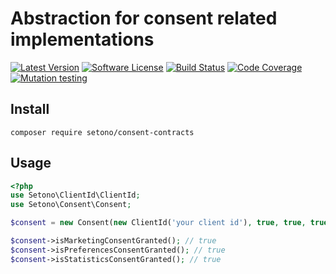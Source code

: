 # Abstraction for consent related implementations

[![Latest Version][ico-version]][link-packagist]
[![Software License][ico-license]](LICENSE)
[![Build Status][ico-github-actions]][link-github-actions]
[![Code Coverage][ico-code-coverage]][link-code-coverage]
[![Mutation testing][ico-infection]][link-infection]

## Install

```shell
composer require setono/consent-contracts
```

## Usage

```php
<?php
use Setono\ClientId\ClientId;
use Setono\Consent\Consent;

$consent = new Consent(new ClientId('your client id'), true, true, true);

$consent->isMarketingConsentGranted(); // true
$consent->isPreferencesConsentGranted(); // true
$consent->isStatisticsConsentGranted(); // true
```

[ico-version]: https://poser.pugx.org/setono/consent-contracts/v/stable
[ico-license]: https://poser.pugx.org/setono/consent-contracts/license
[ico-github-actions]: https://github.com/Setono/consent-contracts/workflows/build/badge.svg
[ico-code-coverage]: https://codecov.io/gh/Setono/consent-contracts/branch/master/graph/badge.svg
[ico-infection]: https://img.shields.io/endpoint?style=flat&url=https%3A%2F%2Fbadge-api.stryker-mutator.io%2Fgithub.com%2FSetono%2Fconsent-contracts%2Fmaster

[link-packagist]: https://packagist.org/packages/setono/consent-contracts
[link-github-actions]: https://github.com/Setono/consent-contracts/actions
[link-code-coverage]: https://codecov.io/gh/Setono/consent-contracts
[link-infection]: https://dashboard.stryker-mutator.io/reports/github.com/Setono/consent-contracts/master
